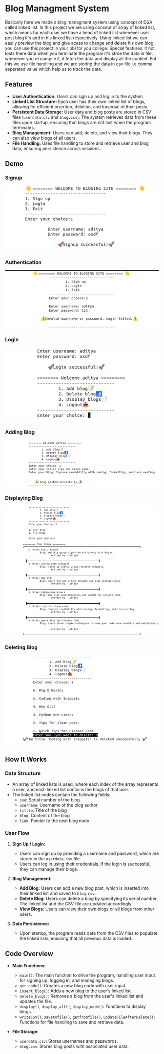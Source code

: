 # Blog Managment System
Basically here we made a blog managment system using concept of DSA called linked list.
In this project we are using concept of array of linked list, which means for each user we have a head of linked list whenever user post blog it's add in his linked list respectively. 
Using linked list we can easily preview the blog and give acess to change and delete his own blog. 
you can use this project in your pbl for you college.
Special features: It not losts there data when you terminate the program it's stroe the data in file. whenever you re compile it, it fetch the data and display all the content. Fot this we use file handling and we are storing the data in csv file i.e comma seperated value which help us to track the data.

## Features

- **User Authentication:** Users can sign up and log in to the system.
- **Linked List Structure:** Each user has their own linked list of blogs, allowing for efficient insertion, deletion, and traversal of their posts.
- **Persistent Data Storage:** User data and blog posts are stored in CSV files (`userdata.csv` and `blog.csv`). The system retrieves data from these files upon startup, ensuring that blogs are not lost when the program terminates.
- **Blog Management:** Users can add, delete, and view their blogs. They can also view blogs of all users.
- **File Handling:** Uses file handling to store and retrieve user and blog data, ensuring persistence across sessions.

## Demo

### Signup
![Signup](assets/signup)

### Authentication
![Authentication](assets/Authentication)

### Login
![Login](assets/Login)

### Adding Blog
![Adding Blog](assets/Addingblog)

### Displaying Blog
![Displaying Blog](assets/DisplayBLog)

### Deleting Blog
![Deleting Blog](assets/DeletingBlog)


## How It Works

### Data Structure
- An array of linked lists is used, where each index of the array represents a user, and each linked list contains the blogs of that user.
- The linked list nodes contain the following fields:
  - `sno`: Serial number of the blog
  - `username`: Username of the blog author
  - `tittle`: Title of the blog
  - `blog`: Content of the blog
  - `link`: Pointer to the next blog node

### User Flow

1. **Sign Up / Login:**  
   - Users can sign up by providing a username and password, which are stored in the `userdata.csv` file.
   - Users can log in using their credentials. If the login is successful, they can manage their blogs.
   
2. **Blog Management:**  
   - **Add Blog:** Users can add a new blog post, which is inserted into their linked list and saved to `blog.csv`.
   - **Delete Blog:** Users can delete a blog by specifying its serial number. The linked list and the CSV file are updated accordingly.
   - **View Blogs:** Users can view their own blogs or all blogs from other users.

3. **Data Persistence:**  
   - Upon startup, the program reads data from the CSV files to populate the linked lists, ensuring that all previous data is loaded.

## Code Overview

- **Main Functions:**
  - `main()`: The main function to drive the program, handling user input for signing up, logging in, and managing blogs.
  - `get_node()`: Creates a new blog node with user input.
  - `insert_blog()`: Adds a new blog to the user's linked list.
  - `delete_blog()`: Removes a blog from the user's linked list and updates the file.
  - `display()`, `display_all()`, `display_node()`: Functions to display blogs.
  - `writeCSV()`, `savetofile()`, `getfromfile()`, `updateFileAfterDelete()`: Functions for file handling to save and retrieve data.

- **File Storage:**
  - `userdata.csv`: Stores usernames and passwords.
  - `blog.csv`: Stores blog posts with associated user data.
